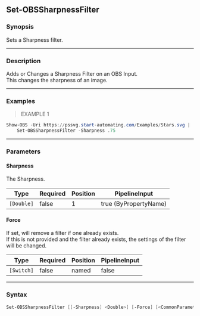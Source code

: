 Set-OBSSharpnessFilter
----------------------

### Synopsis
Sets a Sharpness filter.

---

### Description

Adds or Changes a Sharpness Filter on an OBS Input.    
This changes the sharpness of an image.

---

### Examples
> EXAMPLE 1

```PowerShell
Show-OBS -Uri https://pssvg.start-automating.com/Examples/Stars.svg |    
    Set-OBSSharpnessFilter -Sharpness .75
```

---

### Parameters
#### **Sharpness**
The Sharpness.

|Type      |Required|Position|PipelineInput        |
|----------|--------|--------|---------------------|
|`[Double]`|false   |1       |true (ByPropertyName)|

#### **Force**
If set, will remove a filter if one already exists.    
If this is not provided and the filter already exists, the settings of the filter will be changed.

|Type      |Required|Position|PipelineInput|
|----------|--------|--------|-------------|
|`[Switch]`|false   |named   |false        |

---

### Syntax
```PowerShell
Set-OBSSharpnessFilter [[-Sharpness] <Double>] [-Force] [<CommonParameters>]
```

